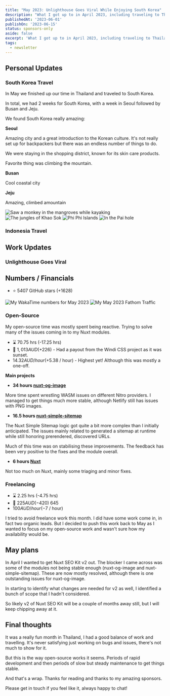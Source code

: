 ```yaml
---
title: "May 2023: Unlighthouse Goes Viral While Enjoying South Korea"
description: "What I got up to in April 2023, including traveling to Thailand and working through a bunch of bugs in my SEO modules."
publishedAt: '2023-06-01'
publishOn: '2023-06-15'
status: sponsors-only
aside: false
excerpt: 'What I got up to in April 2023, including traveling to Thailand and working through a bunch of bugs in my SEO modules.'
tags:
  - newsletter
---
```


## Personal Updates

### South Korea Travel

In May we finished up our time in Thailand and traveled to South Korea.

In total, we had 2 weeks for South Korea, with a week in Seoul followed by Busan and Jeju.

We found South Korea really amazing:

**Seoul**

Amazing city and a great introduction to the Korean culture.
It's not really set up for backpackers but there was an endless
number of things to do.

We were staying in the shopping district, known for its skin care products.

Favorite thing was climbing the mountain.

**Busan**

Cool coastal city

**Jeju**

Amazing, climbed  amountain

<Expand>
<div class="grid grid-cols-2 gap-8 my-15">
<Image src="/april-mangrove.png" alt="Saw a monkey in the mangroves while kayaking" no-margin />
<Image src="/april-koa-sok.png" alt="The jungles of Khao Sok"  no-margin />
<Image src="/april-phi-phi.png" alt="Phi Phi Islands"  no-margin />
<Image src="/april-pi.png" alt="In the Pai hole"  no-margin />
</div>
</Expand>

### Indonesia Travel

## Work Updates

### Unlighthouse Goes Viral

## Numbers / Financials

- ⭐ 5407 GitHub stars (+1628)

<Image src="/may-numbers.png" alt="My WakaTime numbers for May 2023" />

<Image src="/may-fathom.png" alt="My May 2023 Fathom Traffic" />

### Open-Source

My open-source time was mostly spent being reactive. Trying to solve many of the issues coming in to my Nuxt modules.

- ⌛ 70.75 hrs  (-17.25 hrs)
- 💸 $1,013 AUD (+$226) - Had a payout from the Windi CSS project as it was sunset.
- $14.32 AUD / hour (+$5.38 / hour) - Highest yet! Although this was mostly a one-off.

**Main projects**

- **34 hours [nuxt-og-image](https://github.com/harlan-zw/nuxt-og-image)**

More time spent wrestling WASM issues on different Nitro providers. I managed to get things
much more stable, although Netlify still has issues with PNG images.


- **16.5 hours [nuxt-simple-sitemap](https://github.com/harlan-zw/nuxt-simple-sitemap)**

The Nuxt Simple Sitemap logic got quite a bit more complex than I initially anticipated. The issues mainly related
to generated a sitemap at runtime while still honoring prerendered, discovered URLs.

Much of this time was on stabilising these improvements.
The feedback has been very positive to the fixes and the module overall.

- **6 hours [Nuxt](https://github.com/nuxt/nuxt)** 

Not too much on Nuxt, mainly some triaging and minor fixes.

### Freelancing

- ⌛ 2.25 hrs (-4.75 hrs)
- 💸 $225 AUD (-$420) 645
- $100 AUD / hour (-$7 / hour)

I tried to avoid freelance work this month.
I did have some work come in, in fact two organic leads.
But I decided to push this work back to May as I wanted to focus on my open-source work
and wasn't sure how my availability would be.

## May plans

In April I wanted to get Nuxt SEO Kit v2 out.
The blocker I came across was some of the modules not being stable enough (nuxt-og-image and nuxt-simple-sitemap).
These are now mostly resolved, although there is one outstanding issues for nuxt-og-image.

In starting to identify what changes are needed for v2 as well, I identified a bunch of scope that I hadn't considered.

So likely v2 of Nuxt SEO Kit will be a couple of months away still, but I will keep chipping away at it.

## Final thoughts

It was a really fun month in Thailand, I had a good balance of work and travelling.
It's never satisfying just working on bugs and issues, there's not much to show for it.

But this is the way open-source works it seems.
Periods of rapid development and then periods of slow but steady maintenance to get things stable.

And that's a wrap. Thanks for reading and thanks to my amazing sponsors.

Please get in touch if you feel like it, always happy to chat!
